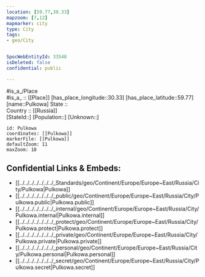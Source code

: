 ```yaml
---
location: [59.77,30.33] 
mapzoom: [7,12] 
mapmarker: city 
type: City
tags:
- geo/City


SpocWebEntityId: 33548
isDeleted: false
confidential: public

---
```

#is_a_/Place  
#is_a_ :: [[Place]] 
[has_place_longitude::30.33] 
[has_place_latitude::59.77] 
[name::Pulkowa] 
State ::  
Country :: [[Russia]]  
[StateId::] 
[Population::] 
[Unknown::] 


```leaflet
id: Pulkowa
coordinates: [[Pulkowa]] 
markerFile: [[Pulkowa]] 
defaultZoom: 11 
maxZoom: 18
```


## Confidential Links & Embeds: 
- [[../../../../../../../_Standards/geo/Continent/Europe/Europe~East/Russia/City/Pulkowa|Pulkowa]] 
- [[../../../../../../../_public/geo/Continent/Europe/Europe~East/Russia/City/Pulkowa.public|Pulkowa.public]] 
- [[../../../../../../../_internal/geo/Continent/Europe/Europe~East/Russia/City/Pulkowa.internal|Pulkowa.internal]] 
- [[../../../../../../../_protect/geo/Continent/Europe/Europe~East/Russia/City/Pulkowa.protect|Pulkowa.protect]] 
- [[../../../../../../../_private/geo/Continent/Europe/Europe~East/Russia/City/Pulkowa.private|Pulkowa.private]] 
- [[../../../../../../../_personal/geo/Continent/Europe/Europe~East/Russia/City/Pulkowa.personal|Pulkowa.personal]] 
- [[../../../../../../../_secret/geo/Continent/Europe/Europe~East/Russia/City/Pulkowa.secret|Pulkowa.secret]] 
